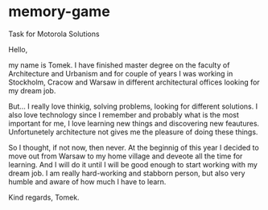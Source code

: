# memory-game
Task for Motorola Solutions

Hello,

  my name is Tomek. I have finished master degree on the faculty of Architecture and Urbanism 
and for couple of years I was working in Stockholm, Cracow and Warsaw in different architectural 
offices looking for my dream job.
  
  But... I really love thinkig, solving problems, looking for different solutions. I also love 
technology since I remember and probably what is the most important for me, I love learning new 
things and discovering new feautures. Unfortunetely architecture not gives me the pleasure of 
doing these things.

  So I thought, if not now, then never. At the beginnig of this year I decided to move out from 
Warsaw to my home village and deveote all the time for learning. And I will do it until I will 
be good enough to start working with my dream job. I am really hard-working and stabborn person,
but also very humble and aware of how much I have to learn. 


Kind regards, Tomek.

